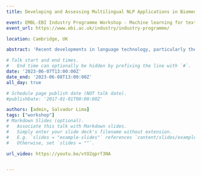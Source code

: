```yaml
---
title: Developing and Assessing Multilingual NLP Applications in Biomedicine

event: EMBL-EBI Industry Programme Workshop - Machine learning for text mining
event_url: https://www.ebi.ac.uk/industry/industry-programme/

location: Cambridge, UK

abstract: 'Recent developments in language technology, particularly the use of large language models, have sparked interest and introduced new trends in biomedical and clinical natural language processing (NLP), addressing the challenges of processing complex and diverse biomedical data. We will summarize recent strategies and results in biomedical literature mining and its connection to clinical NLP, as well as highlight the adaptation of Spanish resources for multilingual scenarios. Additionally, we will discuss the importance of shared tasks and high-quality annotated datasets for fostering technological advancements and assessing the quality of automated results in clinical NLP. Finally, we will introduce ongoing application scenarios in biomaterials research (BIOMATDB), clinical cardiology (DataTools4Heart & AI4HF), rare diseases/rheumatology (BARITONE), and occupational health (AI4ProfHealth).'

# Talk start and end times.
#   End time can optionally be hidden by prefixing the line with `#`.
date: '2023-06-07T13:00:00Z'
date_end: '2023-06-08T13:00:00Z'
all_day: true

# Schedule page publish date (NOT talk date).
#publishDate: '2017-01-01T00:00:00Z'

authors: [admin, Salvador Lima]
tags: ["workshop"]
# Markdown Slides (optional).
#   Associate this talk with Markdown slides.
#   Simply enter your slide deck's filename without extension.
#   E.g. `slides = "example-slides"` references `content/slides/example-slides.md`.
#   Otherwise, set `slides = ""`.

url_video: https://youtu.be/vtO2qprf3NA


---
```

